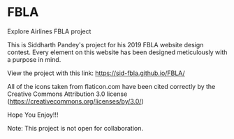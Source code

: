 # FBLA
Explore Airlines FBLA project

This is Siddharth Pandey's project for his 2019 FBLA website design contest. Every element on this website has been designed meticulously with  a purpose in mind.

View the project with this link: https://sid-fbla.github.io/FBLA/

All of the icons taken from flaticon.com have been cited correctly by the Creative Commons Attribution 3.0 license (https://creativecommons.org/licenses/by/3.0/)

Hope You Enjoy!!!

Note: This project is not open for collaboration.
